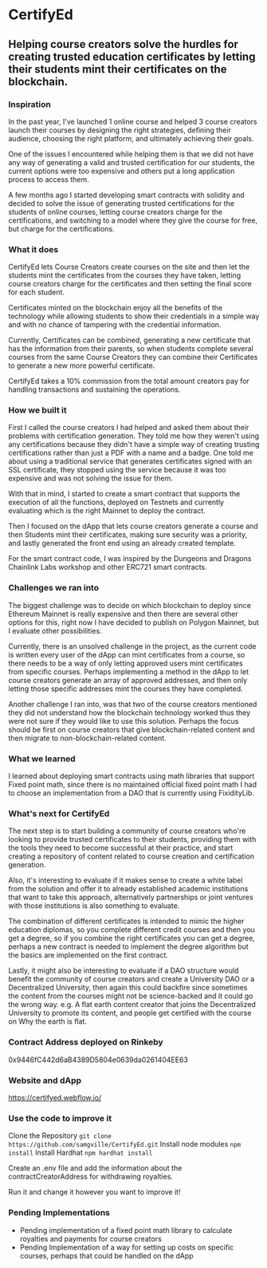 # CertifyEd 

## Helping course creators solve the hurdles for creating trusted education certificates by letting their students mint their certificates on the blockchain.


### Inspiration

In the past year, I've launched 1 online course and helped 3 course creators launch their courses by designing the right strategies, defining their audience, choosing the right platform, and ultimately achieving their goals.

One of the issues I encountered while helping them is that we did not have any way of generating a valid and trusted certification for our students, the current options were too expensive and others put a long application process to access them.

A few months ago I started developing smart contracts with solidity and decided to solve the issue of generating trusted certifications for the students of online courses, letting course creators charge for the certifications, and switching to a model where they give the course for free, but charge for the certifications.

### What it does

CertifyEd lets Course Creators create courses on the site and then let the students mint the certificates from the courses they have taken,  letting course creators charge for the certificates and then setting the final score for each student.

Certificates minted on the blockchain enjoy all the benefits of the technology while allowing students to show their credentials in a simple way and with no chance of tampering with the credential information.

Currently, Certificates can be combined, generating a new certificate that has the information from their parents, so when students complete several courses from the same Course Creators they can combine their Certificates to generate a new more powerful certificate.

CertifyEd takes a 10% commission from the total amount creators pay for handling transactions and sustaining the operations.

### How we built it

First I called the course creators I had helped and asked them about their problems with certification generation. They told me how they weren't using any certifications because they didn't have a simple way of creating trusting certifications rather than just a PDF with a name and a badge. One told me about using a traditional service that generates certificates signed with an SSL certificate, they stopped using the service because it was too expensive and was not solving the issue for them.

With that in mind, I started to create a smart contract that supports the execution of all the functions, deployed on Testnets and currently evaluating which is the right Mainnet to deploy the contract.

Then I focused on the dApp that lets course creators generate a course and then Students mint their certificates, making sure security was a priority, and lastly generated the front end using an already created template.

For the smart contract code, I was inspired by the Dungeons and Dragons Chainlink Labs workshop and other ERC721 smart contracts.

### Challenges we ran into

The biggest challenge was to decide on which blockchain to deploy since Ethereum Mainnet is really expensive and then there are several other options for this, right now I have decided to publish on Polygon Mainnet, but I evaluate other possibilities.

Currently, there is an unsolved challenge in the project, as the current code is written every user of the dApp can mint certificates from a course, so there needs to be a way of only letting approved users mint certificates from specific courses. Perhaps implementing a method in the dApp to let course creators generate an array of approved addresses, and then only letting those specific addresses mint the courses they have completed.

Another challenge I ran into, was that two of the course creators mentioned they did not understand how the blockchain technology worked thus they were not sure if they would like to use this solution. Perhaps the focus should be first on course creators that give blockchain-related content and then migrate to non-blockchain-related content.


### What we learned

I learned about deploying smart contracts using math libraries that support Fixed point math, since there is no maintained official fixed point math I had to choose an implementation from a DAO that is currently using FixidityLib.

### What's next for CertifyEd

The next step is to start building a community of course creators who're looking to provide trusted certificates to their students, providing them with the tools they need to become successful at their practice, and start creating a repository of content related to course creation and certification generation.

Also, it's interesting to evaluate if it makes sense to create a white label from the solution and offer it to already established academic institutions that want to take this approach, alternatively partnerships or joint ventures with those institutions is also something to evaluate.

The combination of different certificates is intended to mimic the higher education diplomas, so you complete different credit courses and then you get a degree, so if you combine the right certificates you can get a degree, perhaps a new contract is needed to implement the degree algorithm but the basics are implemented on the first contract.

Lastly, it might also be interesting to evaluate if a DAO structure would benefit the community of course creators and create a University DAO or a Decentralized University, then again this could backfire since sometimes the content from the courses might not be science-backed and it could go the wrong way. e.g. A flat earth content creator that joins the Decentralized University to promote its content, and people get certified with the course on Why the earth is flat. 

### Contract Address deployed on Rinkeby
0x9446fC442d6aB4389D5804e0639da0261404EE63

### Website and dApp
https://certifyed.webflow.io/

### Use the code to improve it
Clone the Repository
	`git clone https://github.com/samgville/CertifyEd.git`
 Install node modules
	`npm install`
 Install Hardhat 
  `npm hardhat install`
  
Create an .env file and add the information about the contractCreatorAddress for withdrawing royalties.

Run it and change it however you want to improve it!

### Pending Implementations
- Pending implementation of a fixed point math library to calculate royalties and payments for course creators
- Pending Implementation of a way for setting up costs on specific courses, perhaps that could be handled on the dApp
  
